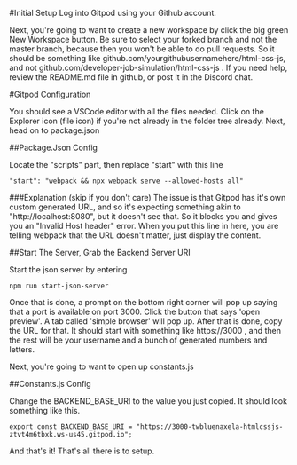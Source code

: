 #Initial Setup
Log into Gitpod using your Github account.

Next, you're going to want to create a new workspace by click the big green New Workspace button.
Be sure to select your forked branch and not the master branch, because then you won't be able to do pull requests. 
So it should be something like github.com/yourgithubusernamehere/html-css-js, and not 
github.com/developer-job-simulation/html-css-js .
If you need help, review the README.md file in github, or post it in the Discord chat.

#Gitpod Configuration

You should see a VSCode editor with all the files needed.
Click on the Explorer icon (file icon) if you're not already in the folder tree already.
Next, head on to package.json

##Package.Json Config

Locate the "scripts" part, then replace "start" with this line
```
"start": "webpack && npx webpack serve --allowed-hosts all"
```

###Explanation (skip if you don't care)
The issue is that Gitpod has it's own custom generated URL, and so it's expecting something akin to "http://localhost:8080", but it doesn't see that. So it blocks you and gives you an "Invalid Host header" error. When you put this line in here, you are telling webpack that the URL doesn't matter, just display the content. 

##Start The Server, Grab the Backend Server URI

Start the json server by entering 
```
npm run start-json-server
```
Once that is done, a prompt on the bottom right corner will pop up saying that a port is available on port 3000. Click the button that says 'open preview'.
A tab called 'simple browser' will pop up. After that is done, copy the URL for that. It should start with something like https://3000 , and then the rest will be your username and a bunch of generated numbers and letters. 

Next, you're going to want to open up constants.js

##Constants.js Config

Change the BACKEND_BASE_URI to the value you just copied. It should look something like this. 

```
export const BACKEND_BASE_URI = "https://3000-twbluenaxela-htmlcssjs-ztvt4m6tbxk.ws-us45.gitpod.io";
```
And that's it! That's all there is to setup. 